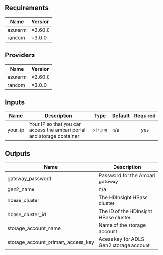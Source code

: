 <!-- BEGINNING OF PRE-COMMIT-TERRAFORM DOCS HOOK -->
## Requirements

| Name | Version |
|------|---------|
| azurerm | =2.60.0 |
| random | =3.0.0 |

## Providers

| Name | Version |
|------|---------|
| azurerm | =2.60.0 |
| random | =3.0.0 |

## Inputs

| Name | Description | Type | Default | Required |
|------|-------------|------|---------|:--------:|
| your\_ip | Your IP so that you can access the ambari portal and storage container | `string` | n/a | yes |

## Outputs

| Name | Description |
|------|-------------|
| gateway\_password | Password for the Ambari gateway |
| gen2\_name | n/a |
| hbase\_cluster | The HDInsight HBase cluster |
| hbase\_cluster\_id | The ID of the HDInsight HBase cluster |
| storage\_account\_name | Name of the storage account |
| storage\_account\_primary\_access\_key | Acess key for ADLS Gen2 storage account |

<!-- END OF PRE-COMMIT-TERRAFORM DOCS HOOK -->
